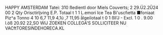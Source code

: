 HAPPY AMSTERDAM Tatei: 310 ßedientl door Miels Couverts; 2 29.Ü2.2Û24 00 2 Qty Orisctirljving E.P. Totaal t 1 1 L.emori Ice Tea Bi'uscfıetta ■foniaat Pìz^a Tonno 4 10 6,7 11,9 4,1ü ,7 11,95 ẳlgeiĩotaal t 0 1 ßll'J - Excl. 1 0 . 9.00 l.öß 20.92 22,SO WIJ ZOEKEN COLLEGA'S SOLLICITEER NU VACftTORESINDEHORECA.KL